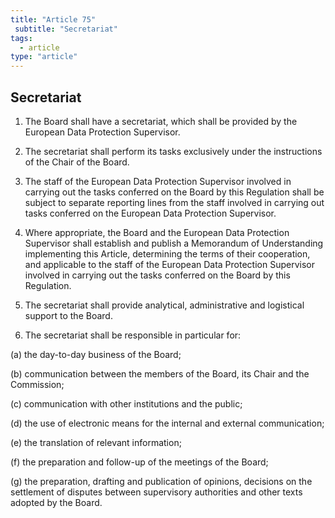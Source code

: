 ```yaml
---
title: "Article 75"
 subtitle: "Secretariat"
tags:
  - article
type: "article"
---
```

## Secretariat

1. The Board shall have a secretariat, which shall be provided by the European Data Protection Supervisor.

2. The secretariat shall perform its tasks exclusively under the instructions of the Chair of the Board.

3. The staff of the European Data Protection Supervisor involved in carrying out the tasks conferred on the Board by this Regulation shall be subject to separate reporting lines from the staff involved in carrying out tasks conferred on the European Data Protection Supervisor.

4. Where appropriate, the Board and the European Data Protection Supervisor shall establish and publish a Memorandum of Understanding implementing this Article, determining the terms of their cooperation, and applicable to the staff of the European Data Protection Supervisor involved in carrying out the tasks conferred on the Board by this Regulation.

5. The secretariat shall provide analytical, administrative and logistical support to the Board.

6. The secretariat shall be responsible in particular for:

(a) the day-to-day business of the Board;

(b) communication between the members of the Board, its Chair and the Commission;

(c) communication with other institutions and the public;

(d) the use of electronic means for the internal and external communication;

(e) the translation of relevant information;

(f) the preparation and follow-up of the meetings of the Board;

(g) the preparation, drafting and publication of opinions, decisions on the settlement of disputes between supervisory authorities and other texts adopted by the Board.
